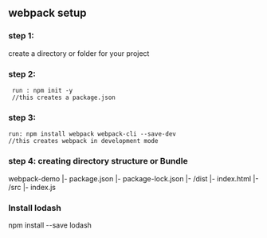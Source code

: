 ## webpack setup
### step 1:
   create a directory or folder for your project
### step 2: 
     run : npm init -y 
     //this creates a package.json

### step 3:
    run: npm install webpack webpack-cli --save-dev
    //this creates webpack in development mode
### step 4: creating directory structure or Bundle
 webpack-demo
|- package.json
|- package-lock.json
|- /dist
   |- index.html
|- /src
    |- index.js 

### Install lodash 
npm install --save lodash